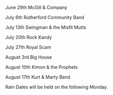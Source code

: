 June 29th    McGill & Company 

July 6th     Rutherford Community Band

July 13th    Swingman & the Misfit Mutts  

July 20th    Rock Kandy 

July 27th    Royal Scam  

August 3rd   Big House 

August 10th  Kimon & the Prophets 

August 17th  Kurt & Marty Band   

Rain Dates will be held on the following Monday.
